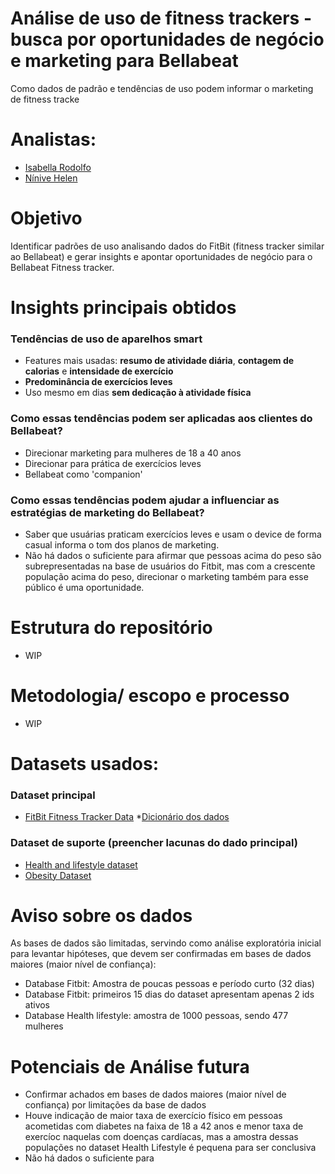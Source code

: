 # Análise de uso de fitness trackers - busca por oportunidades de negócio e marketing para Bellabeat
Como dados de padrão e tendências de uso podem informar o marketing de fitness tracke 

# Analistas: 
* [Isabella Rodolfo](https://github.com/isabellaSR-gd)
* [Nínive Helen](https://github.com/ninivehelen)

# Objetivo
Identificar padrões de uso analisando dados do FitBit (fitness tracker similar ao Bellabeat) e gerar insights e apontar oportunidades de negócio para o Bellabeat Fitness tracker.


# Insights principais obtidos
### Tendências de uso de aparelhos smart
* Features mais usadas: **resumo de atividade diária**, **contagem de calorias** e **intensidade de exercício**
* **Predominância de exercícios leves**
* Uso mesmo em dias **sem dedicação à atividade física**
### Como essas tendências podem ser aplicadas aos clientes do Bellabeat?
* Direcionar marketing para mulheres de 18 a 40 anos
* Direcionar para prática de exercícios leves
* Bellabeat como 'companion'
### Como essas tendências podem ajudar a influenciar as estratégias de marketing do Bellabeat?
* Saber que usuárias praticam exercícios leves e usam o device de forma casual informa o tom dos planos de marketing.
* Não há dados o suficiente para afirmar que pessoas acima do peso são subrepresentadas na base de usuários do Fitbit, mas com a crescente população acima do peso, direcionar o marketing também para esse público é uma oportunidade.

# Estrutura do repositório
* WIP

# Metodologia/ escopo e processo
* WIP

# Datasets usados:
### Dataset principal
* [FitBit Fitness Tracker Data](https://www.kaggle.com/datasets/arashnic/fitbit)
  *[Dicionário dos dados](https://www.fitabase.com/media/1748/fitabasedatadictionary.pdf)

### Dataset de suporte (preencher lacunas do dado principal)
* [Health and lifestyle dataset](https://www.kaggle.com/datasets/mahdimashayekhi/health-and-lifestyle-dataset)
* [Obesity Dataset](https://www.kaggle.com/datasets/suleymansulak/obesity-dataset)

# Aviso sobre os dados
As bases de dados são limitadas, servindo como análise exploratória inicial para levantar hipóteses, que devem ser confirmadas em bases de dados maiores (maior nível de confiança):
* Database Fitbit: Amostra de poucas pessoas e período curto (32 dias) 
* Database Fitbit: primeiros 15 dias do dataset apresentam apenas 2 ids ativos
* Database Health lifestyle: amostra de 1000 pessoas, sendo 477 mulheres

# Potenciais de Análise futura
* Confirmar achados em bases de dados maiores (maior nível de confiança) por limitações da base de dados
* Houve indicação de maior taxa de exercício físico em pessoas acometidas com diabetes na faixa de 18 a 42 anos e menor taxa de exercíoc naquelas com doenças cardíacas, mas a amostra dessas populações no dataset Health Lifestyle é pequena para ser conclusiva
* Não há dados o suficiente para 


